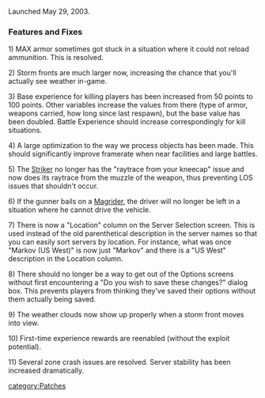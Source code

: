 Launched May 29, 2003.

### Features and Fixes

1\) MAX armor sometimes got stuck in a situation where it could not
reload ammunition. This is resolved.

2\) Storm fronts are much larger now, increasing the chance that you'll
actually see weather in-game.

3\) Base experience for killing players has been increased from 50
points to 100 points. Other variables increase the values from there
(type of armor, weapons carried, how long since last respawn), but the
base value has been doubled. Battle Experience should increase
correspondingly for kill situations.

4\) A large optimization to the way we process objects has been made.
This should significantly improve framerate when near facilities and
large battles.

5\) The [Striker](Striker.md) no longer has the "raytrace from
your kneecap" issue and now does its raytrace from the muzzle of the
weapon, thus preventing LOS issues that shouldn't occur.

6\) If the gunner bails on a [Magrider](Magrider.md), the driver
will no longer be left in a situation where he cannot drive the vehicle.

7\) There is now a "Location" column on the Server Selection screen.
This is used instead of the old parenthetical description in the server
names so that you can easily sort servers by location. For instance,
what was once "Markov (US West)" is now just "Markov" and there is a "US
West" description in the Location column.

8\) There should no longer be a way to get out of the Options screens
without first encountering a "Do you wish to save these changes?" dialog
box. This prevents players from thinking they've saved their options
without them actually being saved.

9\) The weather clouds now show up properly when a storm front moves
into view.

10\) First-time experience rewards are reenabled (without the exploit
potential).

11\) Several zone crash issues are resolved. Server stability has been
increased dramatically.

[category:Patches](category:Patches.md)
